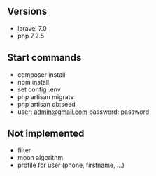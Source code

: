 ## Versions

- laravel 7.0
- php 7.2.5

## Start commands

- composer install
- npm install
- set config .env
- php artisan migrate
- php artisan db:seed
- user: admin@gmail.com password: password

## Not implemented

- filter
- moon algorithm
- profile for user (phone, firstname, ...)
